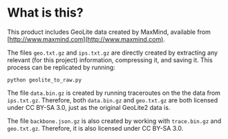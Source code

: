 # What is this?

This product includes GeoLite data created by MaxMind, available from
[http://www.maxmind.com](http://www.maxmind.com).

The files `geo.txt.gz` and `ips.txt.gz` are directly created by extracting any
relevant (for this project) information, compressing it, and saving it. This
process can be replicated by running:

    python geolite_to_raw.py

The file `data.bin.gz` is created by running traceroutes on the the data
from `ips.txt.gz`. Therefore, both `data.bin.gz` and `geo.txt.gz` are both
licensed under CC BY-SA 3.0, just as the original GeoLite2 data is.

The file `backbone.json.gz` is also created by working with `trace.bin.gz` and
`geo.txt.gz`. Therefore, it is also licensed under CC BY-SA 3.0.